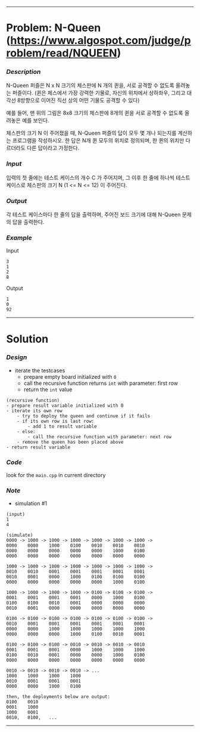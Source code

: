 
---

# Problem: N-Queen (https://www.algospot.com/judge/problem/read/NQUEEN)

### *Description*
N-Queen 퍼즐은 N x N 크기의 체스판에 N 개의 퀸을, 서로 공격할 수 없도록 올려놓는 퍼즐이다. (퀸은 체스에서 가장 강력한 기물로, 자신의 위치에서 상하좌우, 그리고 대각선 8방향으로 이어진 직선 상의 어떤 기물도 공격할 수 있다)

예를 들어, 맨 위의 그림은 8x8 크기의 체스판에 8개의 퀸을 서로 공격할 수 없도록 올려놓은 예를 보인다.

체스판의 크기 N 이 주어졌을 때, N-Queen 퍼즐의 답이 모두 몇 개나 되는지를 계산하는 프로그램을 작성하시오. 한 답은 N개 퀸 모두의 위치로 정의되며, 한 퀸의 위치만 다르더라도 다른 답이라고 가정한다.

### *Input*
입력의 첫 줄에는 테스트 케이스의 개수 C 가 주어지며, 그 이후 한 줄에 하나씩 테스트 케이스로 체스판의 크기 N (1 <= N <= 12) 이 주어진다.

### *Output*
각 테스트 케이스마다 한 줄의 답을 출력하며, 주어진 보드 크기에 대해 N-Queen 문제의 답을 출력한다.

### *Example*
Input
```
3
1
2
8
```
Output
```
1
0
92
```

---

# Solution

### *Design*
- iterate the testcases
    - prepare empty board initialized with `0`
    - call the recursive function returns `int` with parameter: first row
    - return the `int` value

```
(recursive function)
- prepare result variable initialized with 0
- iterate its own row
    - try to deploy the queen and continue if it fails
    - if its own row is last row:
        - add 1 to result variable
    - else:
        - call the recursive function with parameter: next row
    - remove the queen has been placed above
- return result variable
```

### *Code*
look for the `main.cpp` in current directory

### *Note*
- simulation #1
```
(input)
1
4

(simulate)
0000 -> 1000 -> 1000 -> 1000 -> 1000 -> 1000 -> 1000 ->
0000    0000    1000    0100    0010    0010    0010
0000    0000    0000    0000    0000    1000    0100
0000    0000    0000    0000    0000    0000    0000

1000 -> 1000 -> 1000 -> 1000 -> 1000 -> 1000 -> 1000 ->
0010    0010    0001    0001    0001    0001    0001
0010    0001    0000    1000    0100    0100    0100
0000    0000    0000    0000    0000    1000    0100

1000 -> 1000 -> 1000 -> 1000 -> 0100 -> 0100 -> 0100 ->
0001    0001    0001    0001    0000    1000    0100
0100    0100    0010    0001    0000    0000    0000
0010    0001    0000    0000    0000    0000    0000

0100 -> 0100 -> 0100 -> 0100 -> 0100 -> 0100 -> 0100 ->
0010    0001    0001    0001    0001    0001    0001
0000    0000    1000    1000    1000    1000    1000
0000    0000    0000    1000    0100    0010    0001

0100 -> 0100 -> 0100 -> 0010 -> 0010 -> 0010 -> 0010
0001    0001    0001    0000    1000    1000    1000
0100    0010    0001    0000    0000    1000    0100
0000    0000    0000    0000    0000    0000    0000

0010 -> 0010 -> 0010 -> 0010 -> ...
1000    1000    1000    1000
0010    0001    0001    0001
0000    0000    1000    0100

then, the deployments below are output:
0100    0010
0001    1000
1000    0001
0010,   0100,   ...
```

---